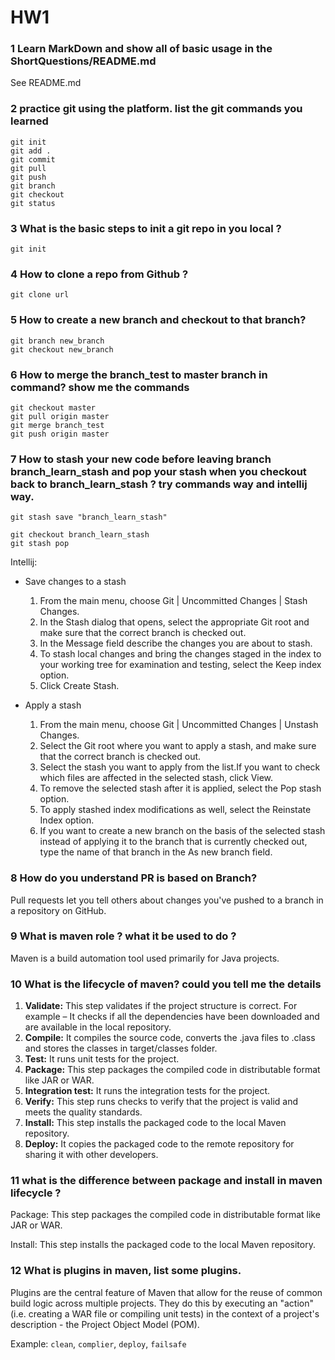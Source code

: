 # HW1

### 1 Learn MarkDown and show all of basic usage in the ShortQuestions/README.md

See README.md

### 2 practice git using the platform. list the git commands you learned

```
git init
git add .
git commit
git pull
git push
git branch
git checkout
git status
```

### 3 What is the basic steps to init a git repo in you local ?

```
git init
```

### 4 How to clone a repo from Github ?

```
git clone url
```

### 5 How to create a new branch and checkout to that branch?

```
git branch new_branch
git checkout new_branch
```

### 6 How to merge the branch_test to master branch in command? show me the commands

```
git checkout master
git pull origin master
git merge branch_test
git push origin master
```

### 7 How to stash your new code before leaving branch branch_learn_stash and pop your stash when you checkout back to branch_learn_stash ? try commands way and intellij way.

```
git stash save "branch_learn_stash"

git checkout branch_learn_stash
git stash pop
```

Intellij:

+ Save changes to a stash
  1. From the main menu, choose Git | Uncommitted Changes | Stash Changes.
  2. In the Stash dialog that opens, select the appropriate Git root and make sure that the correct branch is checked out.
  3. In the Message field describe the changes you are about to stash.
  4. To stash local changes and bring the changes staged in the index to your working tree for examination and testing, select the Keep index option.
  5. Click Create Stash.

+ Apply a stash
  1. From the main menu, choose Git | Uncommitted Changes | Unstash Changes.
  2. Select the Git root where you want to apply a stash, and make sure that the correct branch is checked out.
  3. Select the stash you want to apply from the list.If you want to check which files are affected in the selected stash, click View.
  4. To remove the selected stash after it is applied, select the Pop stash option.
  5. To apply stashed index modifications as well, select the Reinstate Index option.
  6. If you want to create a new branch on the basis of the selected stash instead of applying it to the branch that is currently checked out, type the name of that branch in the As new branch field.

### 8 How do you understand PR is based on Branch?

Pull requests let you tell others about changes you've pushed to a branch in a repository on GitHub.

### 9 What is maven role ? what it be used to do ?

Maven is a build automation tool used primarily for Java projects.

### 10  What is the lifecycle of maven? could you tell me the details 

1. **Validate:** This step validates if the project structure is correct. For example – It checks if all the dependencies have been downloaded and are available in the local repository.
2. **Compile:** It compiles the source code, converts the .java files to .class and stores the classes in target/classes folder.
3. **Test:** It runs unit tests for the project.
4. **Package:** This step packages the compiled code in distributable format like JAR or WAR.
5. **Integration test:** It runs the integration tests for the project.
6. **Verify:** This step runs checks to verify that the project is valid and meets the quality standards.
7. **Install:** This step installs the packaged code to the local Maven repository.
8. **Deploy:** It copies the packaged code to the remote repository for sharing it with other developers.

### 11  what is the difference between package and install in maven lifecycle ?

Package: This step packages the compiled code in distributable format like JAR or WAR.

Install: This step installs the packaged code to the local Maven repository.

### 12 What is plugins in maven, list some plugins.

Plugins are the central feature of Maven that allow for the reuse of common build logic across multiple projects. They do this by executing an "action" (i.e. creating a WAR file or compiling unit tests) in the context of a project's description - the Project Object Model (POM).

Example: `clean`, `complier`, `deploy`, `failsafe`